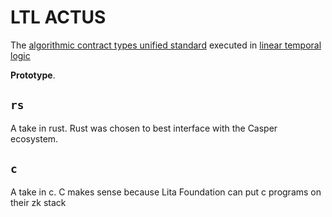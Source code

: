 # LTL ACTUS

The [algorithmic contract types unified standard](https://actusfrf.org) executed in [linear temporal logic](https://en.wikipedia.org/wiki/Linear_temporal_logic)

**Prototype**. 

## `rs`

A take in rust. Rust was chosen to best interface with the Casper ecosystem. 

## `c`

A take in c. C makes sense because Lita Foundation can put c programs on their zk stack 